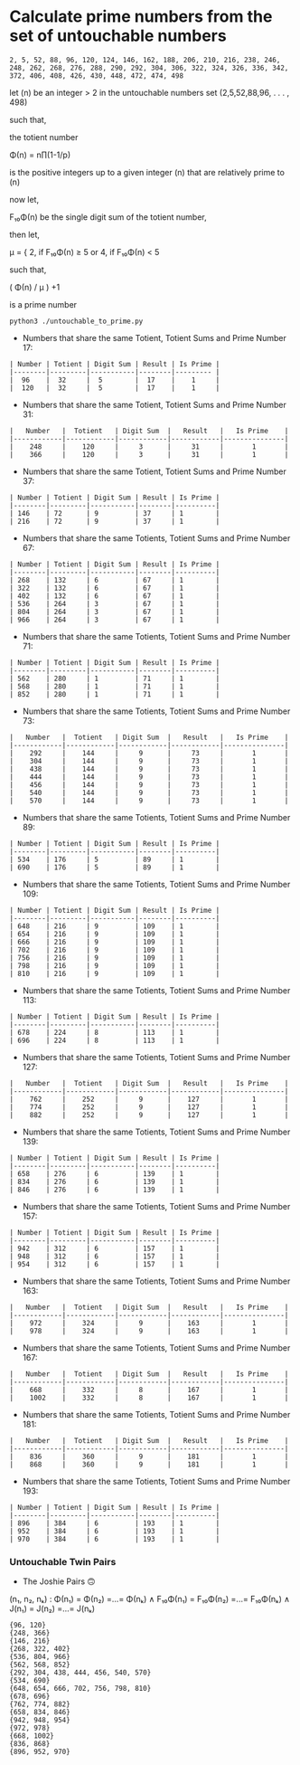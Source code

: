 # Calculate prime numbers from the set of untouchable numbers

``` 2, 5, 52, 88, 96, 120, 124, 146, 162, 188, 206, 210, 216, 238, 246, 248, 262, 268, 276, 288, 290, 292, 304, 306, 322, 324, 326, 336, 342, 372, 406, 408, 426, 430, 448, 472, 474, 498 ```


let (n) be an integer &gt; 2
in the untouchable numbers set (2,5,52,88,96, . . . , 498)

such that,

the totient number

&Phi;(n) = n&prod;(1-1/p)

is the positive integers up to a given integer (n)
that are relatively prime to (n)

now let,

F₁₀&Phi;(n) be the single digit sum of the totient number,

then let,

&mu; = { 2, if F₁₀&Phi;(n) ≥ 5 or 4, if F₁₀&Phi;(n) < 5

such that,

( &Phi;(n) / &mu; ) +1

is a prime number

```shell
python3 ./untouchable_to_prime.py
```


- Numbers that share the same Totient,
Totient Sums and Prime Number 17:
```
| Number | Totient | Digit Sum | Result | Is Prime | 
|--------|---------|-----------|--------|--------- | 
|  96    |  32     |  5        |  17    |    1     |
|  120   |  32     |  5        |  17    |    1     |
```

- Numbers that share the same Totient,
Totient Sums and Prime Number 31:

```
|   Number   |  Totient   | Digit Sum  |   Result   |   Is Prime    |
|------------|------------|------------|------------|---------------|
|    248     |    120     |     3      |     31     |       1       |
|    366     |    120     |     3      |     31     |       1       |
```

- Numbers that share the same Totient,
Totient Sums and Prime Number 37:

```
| Number | Totient | Digit Sum | Result | Is Prime |
|--------|---------|-----------|--------|----------|
| 146    | 72      | 9         | 37     | 1        |
| 216    | 72      | 9         | 37     | 1        |
```

- Numbers that share the same Totients,
Totient Sums and Prime Number 67:
```
| Number | Totient | Digit Sum | Result | Is Prime |
|--------|---------|-----------|--------|----------|
| 268    | 132     | 6         | 67     | 1        |
| 322    | 132     | 6         | 67     | 1        |
| 402    | 132     | 6         | 67     | 1        |
| 536    | 264     | 3         | 67     | 1        |
| 804    | 264     | 3         | 67     | 1        |
| 966    | 264     | 3         | 67     | 1        |
```

- Numbers that share the same Totients,
Totient Sums and Prime Number 71:
```
| Number | Totient | Digit Sum | Result | Is Prime |
|--------|---------|-----------|--------|----------|
| 562    | 280     | 1         | 71     | 1        |
| 568    | 280     | 1         | 71     | 1        |
| 852    | 280     | 1         | 71     | 1        |
```


- Numbers that share the same Totients,
Totient Sums and Prime Number 73:
```
|   Number   |  Totient   | Digit Sum  |   Result   |   Is Prime    |
|------------|------------|------------|------------|---------------|
|    292     |    144     |     9      |     73     |       1       |
|    304     |    144     |     9      |     73     |       1       |
|    438     |    144     |     9      |     73     |       1       |
|    444     |    144     |     9      |     73     |       1       |
|    456     |    144     |     9      |     73     |       1       |
|    540     |    144     |     9      |     73     |       1       |
|    570     |    144     |     9      |     73     |       1       |
```

- Numbers that share the same Totients,
Totient Sums and Prime Number 89:
```
| Number | Totient | Digit Sum | Result | Is Prime |
|--------|---------|-----------|--------|----------|
| 534    | 176     | 5         | 89     | 1        |
| 690    | 176     | 5         | 89     | 1        |
```

- Numbers that share the same Totients,
Totient Sums and Prime Number 109:
```
| Number | Totient | Digit Sum | Result | Is Prime |
|--------|---------|-----------|--------|----------|
| 648    | 216     | 9         | 109    | 1        |
| 654    | 216     | 9         | 109    | 1        |
| 666    | 216     | 9         | 109    | 1        |
| 702    | 216     | 9         | 109    | 1        |
| 756    | 216     | 9         | 109    | 1        |
| 798    | 216     | 9         | 109    | 1        |
| 810    | 216     | 9         | 109    | 1        |
```

- Numbers that share the same Totients,
Totient Sums and Prime Number 113:
```
| Number | Totient | Digit Sum | Result | Is Prime |
|--------|---------|-----------|--------|----------|
| 678    | 224     | 8         | 113    | 1        |
| 696    | 224     | 8         | 113    | 1        |
```

- Numbers that share the same Totients,
Totient Sums and Prime Number 127:
```
|   Number   |  Totient   | Digit Sum  |   Result   |   Is Prime    |
|------------|------------|------------|------------|---------------|
|    762     |    252     |     9      |    127     |       1       |
|    774     |    252     |     9      |    127     |       1       |
|    882     |    252     |     9      |    127     |       1       |
```

- Numbers that share the same Totients,
Totient Sums and Prime Number 139:
```
| Number | Totient | Digit Sum | Result | Is Prime |
|--------|---------|-----------|--------|----------|
| 658    | 276     | 6         | 139    | 1        |
| 834    | 276     | 6         | 139    | 1        |
| 846    | 276     | 6         | 139    | 1        |
```

- Numbers that share the same Totients,
Totient Sums and Prime Number 157:
```
| Number | Totient | Digit Sum | Result | Is Prime |
|--------|---------|-----------|--------|----------|
| 942    | 312     | 6         | 157    | 1        |
| 948    | 312     | 6         | 157    | 1        |
| 954    | 312     | 6         | 157    | 1        |
```

- Numbers that share the same Totients,
Totient Sums and Prime Number 163:
```
|   Number   |  Totient   | Digit Sum  |   Result   |   Is Prime    |
|------------|------------|------------|------------|---------------|
|    972     |    324     |     9      |    163     |       1       |
|    978     |    324     |     9      |    163     |       1       |
```

- Numbers that share the same Totients,
Totient Sums and Prime Number 167:
```
|   Number   |  Totient   | Digit Sum  |   Result   |   Is Prime    |
|------------|------------|------------|------------|---------------|
|    668     |    332     |     8      |    167     |       1       |
|    1002    |    332     |     8      |    167     |       1       |
```

- Numbers that share the same Totients,
Totient Sums and Prime Number 181:
```
|   Number   |  Totient   | Digit Sum  |   Result   |   Is Prime    |
|------------|------------|------------|------------|---------------|
|    836     |    360     |     9      |    181     |       1       |
|    868     |    360     |     9      |    181     |       1       |
```

- Numbers that share the same Totients,
Totient Sums and Prime Number 193:
```
| Number | Totient | Digit Sum | Result | Is Prime |
|--------|---------|-----------|--------|----------|
| 896    | 384     | 6         | 193    | 1        |
| 952    | 384     | 6         | 193    | 1        |
| 970    | 384     | 6         | 193    | 1        |
```

### Untouchable Twin Pairs
- The Joshie Pairs 🙃

(n₁, n₂, nₖ) : Φ(n₁) = Φ(n₂) =...= Φ(nₖ) ∧ F₁₀Φ(n₁) = F₁₀Φ(n₂) =...= F₁₀Φ(nₖ) ∧ J(n₁) = J(n₂) =...= J(nₖ)

```
{96, 120}
{248, 366}
{146, 216}
{268, 322, 402}
{536, 804, 966}
{562, 568, 852}
{292, 304, 438, 444, 456, 540, 570}
{534, 690}
{648, 654, 666, 702, 756, 798, 810}
{678, 696}
{762, 774, 882}
{658, 834, 846}
{942, 948, 954}
{972, 978}
{668, 1002}
{836, 868}
{896, 952, 970}
```
